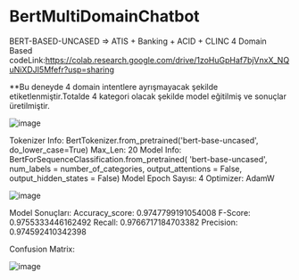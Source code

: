 # BertMultiDomainChatbot

BERT-BASED-UNCASED => ATIS + Banking + ACID + CLINC 4 Domain Based
codeLink:https://colab.research.google.com/drive/1zoHuGpHaf7bjVnxX_NQuNiXDJI5Mfefr?usp=sharing

**Bu deneyde 4 domain intentlere ayrışmayacak şekilde etiketlenmiştir.Totalde 4 kategori olacak şekilde model eğitilmiş ve sonuçlar üretilmiştir.

![image](https://user-images.githubusercontent.com/37930894/159634169-36e7c1d3-f685-444c-92e8-e500e9873e93.png)

Tokenizer Info: BertTokenizer.from_pretrained('bert-base-uncased', do_lower_case=True)
Max_Len:  20
Model Info: BertForSequenceClassification.from_pretrained(
    'bert-base-uncased',
    num_labels = number_of_categories, 
    output_attentions = False,
    output_hidden_states = False)
Model Epoch Sayısı: 4
Optimizer: AdamW

![image](https://user-images.githubusercontent.com/37930894/159634233-4010a6c7-edbd-429d-abcb-59d50edae2f4.png)

Model Sonuçları: 
Accuracy_score:  0.9747799191054008
F-Score:  0.9755333446162492
Recall:  0.9766717184703382
Precision:  0.974592410342398

Confusion Matrix:

![image](https://user-images.githubusercontent.com/37930894/159634267-7fe25149-e175-4ffb-b859-6966d42fb1a3.png)
